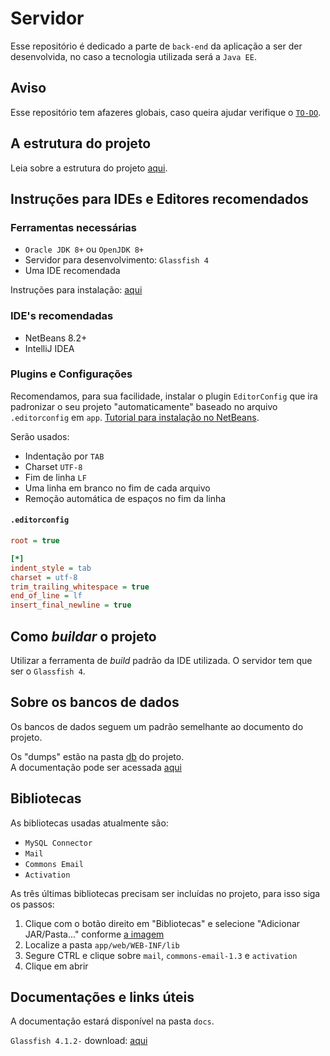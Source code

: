# Servidor

Esse repositório é dedicado a parte de `back-end` da aplicação a ser der desenvolvida, no caso a tecnologia utilizada será a `Java EE`.

## Aviso

Esse repositório tem afazeres globais, caso queira ajudar verifique o [`TO-DO`](TO-DO.md).

## A estrutura do projeto

Leia sobre a estrutura do projeto [aqui](docs/estrutura.md).

## Instruções para IDEs e Editores recomendados

### Ferramentas necessárias

- `Oracle JDK 8+` ou `OpenJDK 8+`
- Servidor para desenvolvimento: `Glassfish 4`
- Uma IDE recomendada

Instruções para instalação: [aqui](https://duckduckgo.com/)

### IDE's recomendadas

- NetBeans 8.2+
- IntelliJ IDEA

### Plugins e Configurações

Recomendamos, para sua facilidade, instalar o plugin `EditorConfig` que ira padronizar o seu projeto "automaticamente" baseado no arquivo `.editorconfig` em `app`. [Tutorial para instalação no NetBeans](https://inf2-2019.github.io/help/editorconfig/).

Serão usados:

- Indentação por `TAB`
- Charset `UTF-8`
- Fim de linha `LF`
- Uma linha em branco no fim de cada arquivo
- Remoção automática de espaços no fim da linha

#### `.editorconfig`

```ini
root = true

[*]
indent_style = tab
charset = utf-8
trim_trailing_whitespace = true
end_of_line = lf
insert_final_newline = true
```

## Como _buildar_ o projeto

Utilizar a ferramenta de _build_ padrão da IDE utilizada. O servidor tem que ser o `Glassfish 4`.

## Sobre os bancos de dados

Os bancos de dados seguem um padrão semelhante ao documento do projeto.

Os "dumps" estão na pasta [db](db/) do projeto.  
A documentação pode ser acessada [aqui](docs/bd/README.md)

## Bibliotecas

As bibliotecas usadas atualmente são:

- `MySQL Connector`
- `Mail`
- `Commons Email`
- `Activation`

As três últimas bibliotecas precisam ser incluídas no projeto, para isso siga os passos:

1. Clique com o botão direito em "Bibliotecas" e selecione "Adicionar JAR/Pasta..." conforme [a imagem](http://prntscr.com/puoihq)
2. Localize a pasta `app/web/WEB-INF/lib`
3. Segure CTRL e clique sobre `mail`, `commons-email-1.3` e `activation`
4. Clique em abrir

## Documentações e links úteis

A documentação estará disponível na pasta `docs`.

`Glassfish 4.1.2-` download: [aqui](https://javaee.github.io/glassfish/download)

